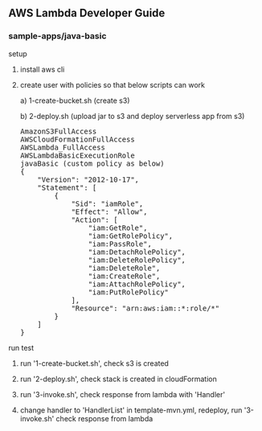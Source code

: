 ## AWS Lambda Developer Guide

### sample-apps/java-basic

setup

1. install aws cli
2. create user with policies so that below scripts can work

   a) 1-create-bucket.sh (create s3)
   
   b) 2-deploy.sh (upload jar to s3 and deploy serverless app from s3)
   
   <pre>
   AmazonS3FullAccess
   AWSCloudFormationFullAccess
   AWSLambda_FullAccess
   AWSLambdaBasicExecutionRole
   javaBasic (custom policy as below)
   {
       "Version": "2012-10-17",
       "Statement": [
           {
               "Sid": "iamRole",
               "Effect": "Allow",
               "Action": [
                   "iam:GetRole",
                   "iam:GetRolePolicy",
                   "iam:PassRole",
                   "iam:DetachRolePolicy",
                   "iam:DeleteRolePolicy",
                   "iam:DeleteRole",
                   "iam:CreateRole",
                   "iam:AttachRolePolicy",
                   "iam:PutRolePolicy"
               ],
               "Resource": "arn:aws:iam::*:role/*"
           }
       ]
   }
   </pre>

run test

1. run '1-create-bucket.sh', check s3 is created

2. run '2-deploy.sh', check stack is created in cloudFormation

3. run '3-invoke.sh', check response from lambda with 'Handler'

4. change handler to 'HandlerList' in template-mvn.yml, redeploy, run '3-invoke.sh' check response from lambda

